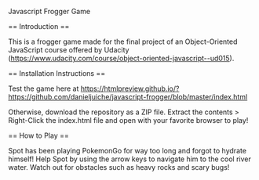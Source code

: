 Javascript Frogger Game

== Introduction ==

This is a frogger game made for the final project of an Object-Oriented JavaScript course offered by Udacity (https://www.udacity.com/course/object-oriented-javascript--ud015).

== Installation Instructions ==

Test the game here at https://htmlpreview.github.io/?https://github.com/danieljuiche/javascript-frogger/blob/master/index.html

Otherwise, download the repository as a ZIP file. Extract the contents > Right-Click the index.html file and open with your favorite browser to play!

== How to Play == 

Spot has been playing PokemonGo for way too long and forgot to hydrate himself! Help Spot by using the arrow keys to navigate him to the cool river water. Watch out for obstacles such as heavy rocks and scary bugs!
